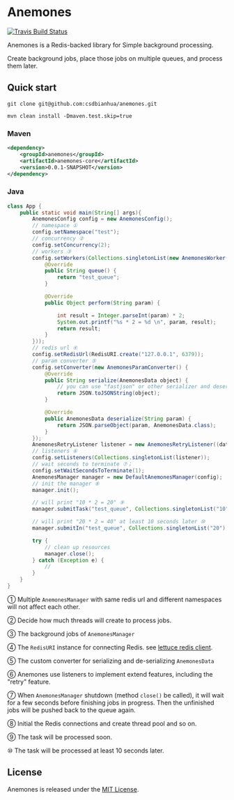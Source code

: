 Anemones 
==
[![Travis Build Status](https://travis-ci.org/csdbianhua/anemones.svg?branch=master)](https://travis-ci.org/csdbianhua/anemones)

Anemones is a Redis-backed library for Simple background processing.

Create background jobs, place those jobs on multiple queues, and process them later.

## Quick start

`git clone git@github.com:csdbianhua/anemones.git`

`mvn clean install -Dmaven.test.skip=true`

### Maven

``` xml
<dependency>
    <groupId>anemones</groupId>
    <artifactId>anemones-core</artifactId>
    <version>0.0.1-SNAPSHOT</version>
</dependency>
```

### Java

```java
class App {
    public static void main(String[] args){
        AnemonesConfig config = new AnemonesConfig();
        // namespace ①
        config.setNamespace("test");
        // concurrency ②
        config.setConcurrency(2);
        // workers ③
        config.setWorkers(Collections.singletonList(new AnemonesWorker() {
            @Override
            public String queue() {
                return "test_queue";
            }

            @Override
            public Object perform(String param) {

                int result = Integer.parseInt(param) * 2;
                System.out.printf("%s * 2 = %d \n", param, result);
                return result;
            }
        }));
        // redis url ④
        config.setRedisUrl(RedisURI.create("127.0.0.1", 6379));
        // param converter ⑤
        config.setConverter(new AnemonesParamConverter() {
            @Override
            public String serialize(AnemonesData object) {
                // you can use "fastjson" or other serializer and deserializer
                return JSON.toJSONString(object);
            }

            @Override
            public AnemonesData deserialize(String param) {
                return JSON.parseObject(param, AnemonesData.class);
            }
        });
        AnemonesRetryListener listener = new AnemonesRetryListener((data, throwable) -> errConsumer = true);
        // listeners ⑥
        config.setListeners(Collections.singletonList(listener));
        // wait seconds to terminate ⑦；
        config.setWaitSecondsToTerminate(1);
        AnemonesManager manager = new DefaultAnemonesManager(config);
        // init the manager ⑧
        manager.init();

        // will print "10 * 2 = 20" ⑨
        manager.submitTask("test_queue", Collections.singletonList("10"));

        // will print "20 * 2 = 40" at least 10 seconds later ⑩
        manager.submitIn("test_queue", Collections.singletonList("20"), 10, TimeUnit.SECONDS);

        try {
            // clean up resources
            manager.close();
        } catch (Exception e) {
            //
        }
    }
}
```

① Multiple `AnemonesManager` with same redis url and different namespaces will not affect each other.

② Decide how much threads will create to process jobs.

③ The background jobs of `AnemonesManager`

④ The `RedisURI` instance for connecting Redis. see [lettuce redis client](https://github.com/lettuce-io/lettuce-core/wiki/Redis-URI-and-connection-details).

⑤ The custom converter for serializing and de-serializing `AnemonesData`

⑥ Anemones use listeners to implement extend features, including the "retry" feature.

⑦ When `AnemonesManager` shutdown (method `close()` be called), it will wait for a few seconds before finishing jobs in progress.
Then the unfinished jobs will be pushed back to the queue again.

⑧ Initial the Redis connections and create thread pool and so on.

⑨ The task will be processed soon.

⑩ The task will be processed at least 10 seconds later.

## License
Anemones is released under the [MIT License](https://github.com/csdbianhua/anemones/blob/master/LICENSE).
